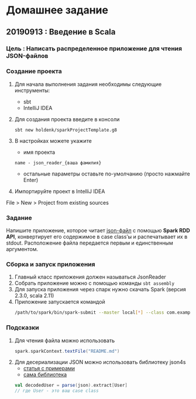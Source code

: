 # Домашнее задание

## 20190913 : Введение в Scala

### Цель : Написать распределенное приложение для чтения JSON-файлов

### Создание проекта

1. Для начала выполнения задания необходимы следующие инструменты:
    - sbt
    - IntelliJ IDEA

2.  Для создания проекта введите в консоли
 
    ```
    sbt new holdenk/sparkProjectTemplate.g8
    ```

3. В настройках можете укажите

    - имя проекта 
    ```
    name - json_reader_{ваша фамилия}
    ```
    - остальные параметры оставьте по-умолчанию (просто нажмайте Enter)

4. Импортируйте проект в IntelliJ IDEA

File > New > Project from existing sources

### Задание

Напишите приложение, которое читает [json-файл](https://storage.googleapis.com/otus_sample_data/winemag-data.json.tgz) с помощью **Spark RDD API**, конвертирует его содержимое в case class’ы и распечатывает их в stdout.
Расположение файла передается первым и единственным аргументом.

### Сборка и запуск приложения

1. Главный класс приложения должен называться JsonReader
2. Собрать приложение можно с помощью команды ```sbt assembly```
3. Для запуска приложения через спарк нужно скачать Spark (версия 2.3.0, scala 2.11)
4. Приложение запускается командой
    ```bash
    /path/to/spark/bin/spark-submit --master local[*] --class com.example.JsonReader /path/to/assembly-jar {path/to/winemag.json}
    ```

### Подсказки

1. Для чтения файла можно использовать
    ```scala
    spark.sparkContext.textFile("README.md")
    ```
2. Для десериализации JSON можно использовать библиотеку json4s
    - [статья с примерами](https://eax.me/scala-json/)
    - [сама библиотека](https://github.com/json4s/json4s)    
    ```scala
    val decodedUser = parse(json).extract[User]
    // где User - это ваш case class
    ```